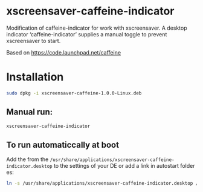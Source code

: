 # xscreensaver-caffeine-indicator

Modification of caffeine-indicator for work with xscreensaver.
A desktop indicator ‘caffeine-indicator’ supplies a manual toggle to prevent xscreensaver to start.

Based on https://code.launchpad.net/caffeine

# Installation

~~~bash
sudo dpkg -i xscreensaver-caffeine-1.0.0-Linux.deb
~~~

## Manual run:

~~~bash
xscreensaver-caffeine-indicator
~~~

## To run automaticcally at boot
Add the from the `/usr/share/applications/xscreensaver-caffeine-indicator.desktop` to the settings of your DE or add a link in autostart folder es:
 
~~~bash
ln -s /usr/share/applications/xscreensaver-caffeine-indicator.desktop /home/$USER/.config/autostart/xscreensaver-caffeine-indicator.desktop
~~~

